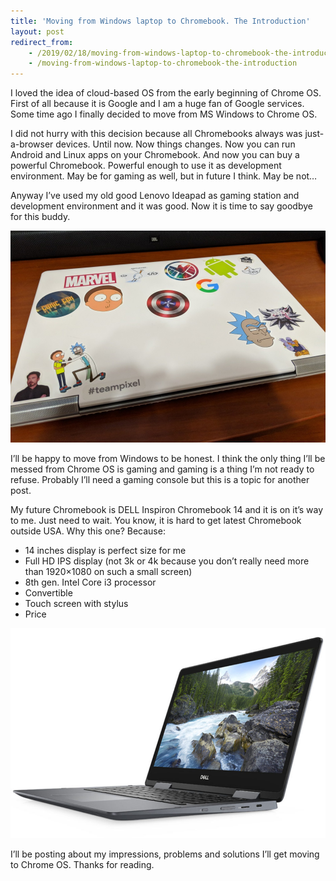 ```yaml
---
title: 'Moving from Windows laptop to Chromebook. The Introduction'
layout: post
redirect_from:
    - /2019/02/18/moving-from-windows-laptop-to-chromebook-the-introduction
    - /moving-from-windows-laptop-to-chromebook-the-introduction
---
```


I loved the idea of cloud-based OS from the early beginning of Chrome OS. First of all because it is Google and I am a huge fan of Google services. Some time ago I finally decided to move from MS Windows to Chrome OS.

I did not hurry with this decision because all Chromebooks always was just-a-browser devices. Until now. Now things changes. Now you can run Android and Linux apps on your Chromebook. And now you can buy a powerful Chromebook. Powerful enough to use it as development environment. May be for gaming as well, but in future I think. May be not…

Anyway I’ve used my old good Lenovo Ideapad as gaming station and development environment and it was good. Now it is time to say goodbye for this buddy.

![image](/img//moving-from-windows-laptop-to-chromebook-the-introduction/IMG_20190213_202743.jpg)

I’ll be happy to move from Windows to be honest. I think the only thing I’ll be messed from Chrome OS is gaming and gaming is a thing I’m not ready to refuse. Probably I’ll need a gaming console but this is a topic for another post.

My future Chromebook is DELL Inspiron Chromebook 14 and it is on it’s way to me. Just need to wait. You know, it is hard to get latest Chromebook outside USA. Why this one? Because:

* 14 inches display is perfect size for me
* Full HD IPS display (not 3k or 4k because you don’t really need more than 1920×1080 on such a small screen)
* 8th gen. Intel Core i3 processor
* Convertible
* Touch screen with stylus
* Price

![image](/img//moving-from-windows-laptop-to-chromebook-the-introduction/0001.jpg)

I’ll be posting about my impressions, problems and solutions I’ll get moving to Chrome OS. Thanks for reading.